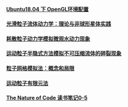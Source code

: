 #### [Ubuntu18.04 下 OpenGL环境配置 ](./opengl-evn.html)

#### [光滑粒子流体动力学：理论与非球形星体实践](./SPH1977.html)

#### [耗散粒子动力学模拟微观水动力现象](./DPD1992.html)

#### [运动粒子半隐式方法模拟不可压缩流体的碎裂现象](./MPS1996.html)

#### [粒子网格模拟法：概念和局限](./PIC2007.html)

#### [运动粒子有限元法](./MPFEM2002.html)

#### [The Nature of Code 读书笔记0-5](./computer-graphics/NOCReadingNotes0-5.html)

